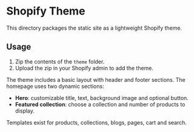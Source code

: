 # Shopify Theme

This directory packages the static site as a lightweight Shopify theme.

## Usage
1. Zip the contents of the `theme` folder.
2. Upload the zip in your Shopify admin to add the theme.

The theme includes a basic layout with header and footer sections. The homepage uses two dynamic sections:
- **Hero**: customizable title, text, background image and optional button.
- **Featured collection**: choose a collection and number of products to display.

Templates exist for products, collections, blogs, pages, cart and search.
